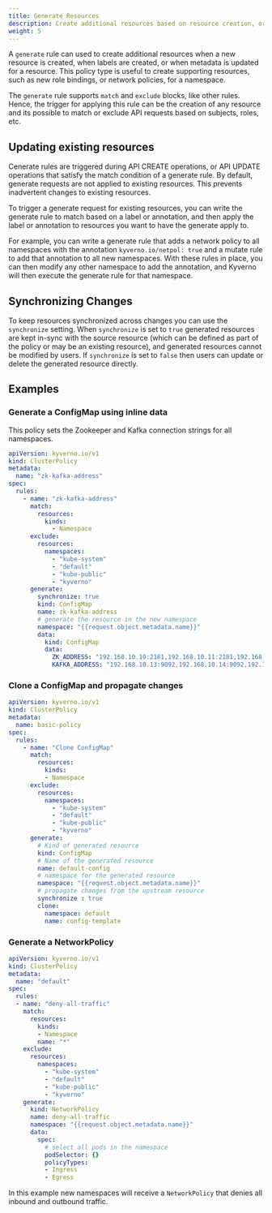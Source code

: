 ```yaml
---
title: Generate Resources
description: Create additional resources based on resource creation, or label/metadata changes. 
weight: 5
---
```


A ```generate``` rule can used to create additional resources when a new resource is created, when labels are created, or when metadata is updated for a resource. This policy type is useful to create supporting resources, such as new role bindings, or network policies, for a namespace.

The `generate` rule supports `match` and `exclude` blocks, like other rules. Hence, the trigger for applying this rule can be the creation of any resource and its possible to match or exclude API requests based on subjects, roles, etc. 

## Updating existing resources

Cenerate rules are triggered during API CREATE operations, or API UPDATE operations that satisfy the match condition of a generate rule. By default, generate requests are not applied to existing resources. This prevents inadvertent changes to existing resources.

To trigger a generate request for existing resources, you can write the generate rule to match based on a label or annotation, and then apply the label or annotation to resources you want to have the generate apply to. 

For example, you can write a generate rule that adds a network policy to all namespaces with the annotation `kyverno.io/netpol: true` and a mutate rule to add that annotation to all new namespaces. With these rules in place, you can then modify any other namespace to add the annotation, and Kyverno will then execute the generate rule for that namespace.

## Synchronizing Changes

To keep resources synchronized across changes you can use the `synchronize` setting. When `synchronize`  is set to `true` generated resources are kept in-sync with the source resource (which can be defined as part of the policy or may be an existing resource), and generated resources cannot be modified by users. If  `synchronize` is set to `false` then users can update or delete the generated resource directly.


## Examples

### Generate a ConfigMap using inline data

This policy sets the Zookeeper and Kafka connection strings for all namespaces.

```yaml
apiVersion: kyverno.io/v1
kind: ClusterPolicy
metadata:
  name: "zk-kafka-address"
spec:
  rules:
    - name: "zk-kafka-address"
      match:
        resources:
          kinds:
            - Namespace
      exclude:
        resources:
          namespaces:
            - "kube-system"
            - "default"
            - "kube-public"
            - "kyverno"
      generate:
        synchronize: true
        kind: ConfigMap
        name: zk-kafka-address
        # generate the resource in the new namespace
        namespace: "{{request.object.metadata.name}}"
        data:
          kind: ConfigMap
          data:
            ZK_ADDRESS: "192.168.10.10:2181,192.168.10.11:2181,192.168.10.12:2181"
            KAFKA_ADDRESS: "192.168.10.13:9092,192.168.10.14:9092,192.168.10.15:9092"
```

### Clone a ConfigMap and propagate changes

````yaml
apiVersion: kyverno.io/v1
kind: ClusterPolicy
metadata:
  name: basic-policy
spec:
  rules:
    - name: "Clone ConfigMap"
      match:
        resources:
          kinds: 
          - Namespace
      exclude:
        resources:
          namespaces:
            - "kube-system"
            - "default"
            - "kube-public"
            - "kyverno"
      generate:
        # Kind of generated resource 
        kind: ConfigMap 
        # Name of the generated resource
        name: default-config 
        # namespace for the generated resource
        namespace: "{{request.object.metadata.name}}" 
        # propagate changes from the upstream resource
        synchronize : true
        clone:
          namespace: default
          name: config-template
````

### Generate a NetworkPolicy

````yaml
apiVersion: kyverno.io/v1
kind: ClusterPolicy
metadata:
  name: "default"
spec:
  rules:
  - name: "deny-all-traffic"
    match:
      resources: 
        kinds:
        - Namespace
        name: "*"
    exclude:
      resources:
        namespaces:
          - "kube-system"
          - "default"
          - "kube-public"
          - "kyverno"
    generate: 
      kind: NetworkPolicy
      name: deny-all-traffic
      namespace: "{{request.object.metadata.name}}" 
      data:  
        spec:
          # select all pods in the namespace
          podSelector: {}
          policyTypes: 
          - Ingress
          - Egress
````

In this example new namespaces will receive a `NetworkPolicy` that denies all inbound and outbound traffic.



